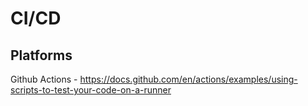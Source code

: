# CI/CD







## Platforms

Github Actions - 
https://docs.github.com/en/actions/examples/using-scripts-to-test-your-code-on-a-runner